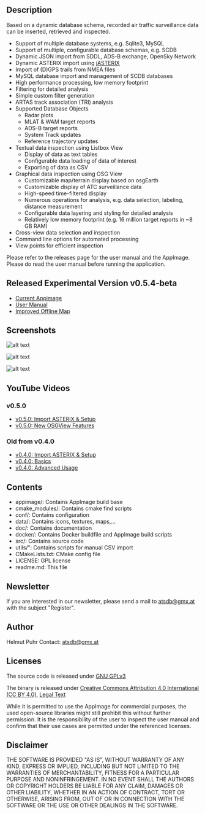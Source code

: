 ## Description
Based on a dynamic database schema, recorded air traffic surveillance data can be inserted, retrieved and inspected.

- Support of multiple database systems, e.g. Sqlite3, MySQL
- Support of multiple, configurable database schemas, e.g. SCDB
- Dynamic JSON import from SDDL, ADS-B exchange, OpenSky Network
- Dynamic ASTERIX import using [jASTERIX](https://github.com/hpuhr/jASTERIX)
- Import of (D)GPS trails from NMEA files
- MySQL database import and management of SCDB databases
- High performance processing, low memory footprint
- Filtering for detailed analysis
- Simple custom filter generation
- ARTAS track association (TRI) analysis
- Supported Database Objects
  - Radar plots
  - MLAT & WAM target reports
  - ADS-B target reports
  - System Track updates
  - Reference trajectory updates
- Textual data inspection using Listbox View
  - Display of data as text tables
  - Configurable data loading of data of interest
  - Exporting of data as CSV
- Graphical data inspection using OSG View
  - Customizable map/terrain display based on osgEarth
  - Customizable display of ATC surveillance data
  - High-speed time-filtered display
  - Numerous operations for analysis, e.g. data selection, labeling, distance measurement
  - Configurable data layering and styling for detailed analysis
  - Relatively low memory footprint (e.g. 16 million target reports in ~8 GB RAM)
- Cross-view data selection and inspection
- Command line options for automated processing
- View points for efficient inspection

Please refer to the releases page for the user manual and the AppImage. Please do read the user manual before running the application.

## Released Experimental Version v0.5.4-beta
- [Current Appimage](https://github.com/hpuhr/ATSDB/releases/download/v0.5.4-beta/ATSDB-v0.5.4.AppImage)
- [User Manual](https://github.com/hpuhr/ATSDB/releases/download/v0.5.4-beta/user_manual_v0.5.4.pdf)
- [Improved Offline Map](https://github.com/hpuhr/ATSDB/releases/download/v0.5.4-beta/map_minimal_detailed.zip)

## Screenshots

![alt text](https://github.com/hpuhr/ATSDB/blob/master/doc/screenshots/app_ss1.png)

![alt text](https://github.com/hpuhr/ATSDB/blob/master/doc/screenshots/app_ss3.png)

![alt text](https://github.com/hpuhr/ATSDB/blob/master/doc/screenshots/app_ss2.png)

## YouTube Videos
### v0.5.0
- [v0.5.0: Import ASTERIX & Setup](https://youtu.be/o1S3S9tcifA)
- [v0.5.0: New OSGView Features](https://youtu.be/c1v3tIjNLVM)

### Old from v0.4.0
- [v0.4.0: Import ASTERIX & Setup](https://youtu.be/QIMVb9HNBJc)
- [v0.4.0: Basics](https://youtu.be/ny47qrBlyfM)
- [v0.4.0: Advanced Usage](https://youtu.be/_L65VO8TsyE)


## Contents

- appimage/: Contains AppImage build base
- cmake_modules/: Contains cmake find scripts
- conf/: Contains configuration
- data/: Contains icons, textures, maps,...
- doc/: Contains documentation
- docker/: Contains Docker buildfile and AppImage build scripts
- src/: Contains source code
- utils/": Contains scripts for manual CSV import
- CMakeLists.txt: CMake config file
- LICENSE: GPL license
- readme.md: This file

## Newsletter
If you are interested in our newsletter, please send a mail to atsdb@gmx.at with the subject "Register".

## Author
Helmut Puhr
Contact: atsdb@gmx.at

## Licenses
The source code is released under [GNU GPLv3](https://www.gnu.org/licenses/gpl-3.0.en.html)

The binary is released under [Creative Commons Attribution 4.0 International (CC BY 4.0)](https://creativecommons.org/licenses/by/4.0/), [Legal Text](https://creativecommons.org/licenses/by/4.0/legalcode)

While it is permitted to use the AppImage for commercial purposes, the used open-source libraries might still prohibit this without further permission. It is the responsibility of the user to inspect the user manual and confirm that their use cases are permitted under the referenced licenses.

Disclaimer
----------

THE SOFTWARE IS PROVIDED "AS IS", WITHOUT WARRANTY OF ANY KIND, EXPRESS OR IMPLIED, INCLUDING BUT NOT LIMITED TO THE WARRANTIES OF MERCHANTABILITY, FITNESS FOR A PARTICULAR PURPOSE AND NONINFRINGEMENT. IN NO EVENT SHALL THE AUTHORS OR COPYRIGHT HOLDERS BE LIABLE FOR ANY CLAIM, DAMAGES OR OTHER LIABILITY, WHETHER IN AN ACTION OF CONTRACT, TORT OR OTHERWISE, ARISING FROM, OUT OF OR IN CONNECTION WITH THE SOFTWARE OR THE USE OR OTHER DEALINGS IN THE SOFTWARE.


